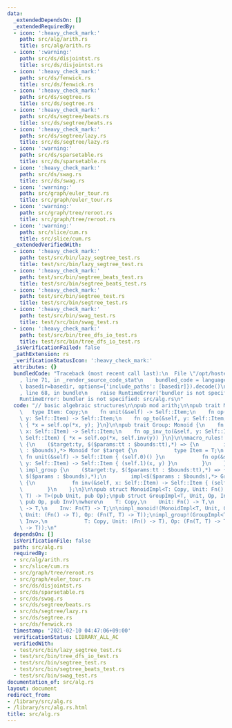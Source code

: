 ```yaml
---
data:
  _extendedDependsOn: []
  _extendedRequiredBy:
  - icon: ':heavy_check_mark:'
    path: src/alg/arith.rs
    title: src/alg/arith.rs
  - icon: ':warning:'
    path: src/ds/disjointst.rs
    title: src/ds/disjointst.rs
  - icon: ':heavy_check_mark:'
    path: src/ds/fenwick.rs
    title: src/ds/fenwick.rs
  - icon: ':heavy_check_mark:'
    path: src/ds/segtree.rs
    title: src/ds/segtree.rs
  - icon: ':heavy_check_mark:'
    path: src/ds/segtree/beats.rs
    title: src/ds/segtree/beats.rs
  - icon: ':heavy_check_mark:'
    path: src/ds/segtree/lazy.rs
    title: src/ds/segtree/lazy.rs
  - icon: ':warning:'
    path: src/ds/sparsetable.rs
    title: src/ds/sparsetable.rs
  - icon: ':heavy_check_mark:'
    path: src/ds/swag.rs
    title: src/ds/swag.rs
  - icon: ':warning:'
    path: src/graph/euler_tour.rs
    title: src/graph/euler_tour.rs
  - icon: ':warning:'
    path: src/graph/tree/reroot.rs
    title: src/graph/tree/reroot.rs
  - icon: ':warning:'
    path: src/slice/cum.rs
    title: src/slice/cum.rs
  _extendedVerifiedWith:
  - icon: ':heavy_check_mark:'
    path: test/src/bin/lazy_segtree_test.rs
    title: test/src/bin/lazy_segtree_test.rs
  - icon: ':heavy_check_mark:'
    path: test/src/bin/segtree_beats_test.rs
    title: test/src/bin/segtree_beats_test.rs
  - icon: ':heavy_check_mark:'
    path: test/src/bin/segtree_test.rs
    title: test/src/bin/segtree_test.rs
  - icon: ':heavy_check_mark:'
    path: test/src/bin/swag_test.rs
    title: test/src/bin/swag_test.rs
  - icon: ':heavy_check_mark:'
    path: test/src/bin/tree_dfs_io_test.rs
    title: test/src/bin/tree_dfs_io_test.rs
  _isVerificationFailed: false
  _pathExtension: rs
  _verificationStatusIcon: ':heavy_check_mark:'
  attributes: {}
  bundledCode: "Traceback (most recent call last):\n  File \"/opt/hostedtoolcache/Python/3.9.1/x64/lib/python3.9/site-packages/onlinejudge_verify/documentation/build.py\"\
    , line 71, in _render_source_code_stat\n    bundled_code = language.bundle(stat.path,\
    \ basedir=basedir, options={'include_paths': [basedir]}).decode()\n  File \"/opt/hostedtoolcache/Python/3.9.1/x64/lib/python3.9/site-packages/onlinejudge_verify/languages/user_defined.py\"\
    , line 68, in bundle\n    raise RuntimeError('bundler is not specified: {}'.format(path.as_posix()))\n\
    RuntimeError: bundler is not specified: src/alg.rs\n"
  code: "// basic algebraic structures\n\npub mod arith;\n\npub trait Monoid {\n \
    \   type Item: Copy;\n    fn unit(&self) -> Self::Item;\n    fn op(&self, x: Self::Item,\
    \ y: Self::Item) -> Self::Item;\n    fn op_to(&self, y: Self::Item, x: &mut Self::Item)\
    \ { *x = self.op(*x, y); }\n}\n\npub trait Group: Monoid {\n    fn inv(&self,\
    \ x: Self::Item) -> Self::Item;\n    fn op_inv_to(&self, y: Self::Item, x: &mut\
    \ Self::Item) { *x = self.op(*x, self.inv(y)) }\n}\n\nmacro_rules! impl_monoid\
    \ {\n    ($target:ty, $($params:tt : $bounds:tt),*) => {\n        impl<$($params\
    \ : $bounds),*> Monoid for $target {\n            type Item = T;\n           \
    \ fn unit(&self) -> Self::Item { (self.0)() }\n            fn op(&self, x: Self::Item,\
    \ y: Self::Item) -> Self::Item { (self.1)(x, y) }\n        }\n    };\n}\n\nmacro_rules!\
    \ impl_group {\n    ($target:ty, $($params:tt : $bounds:tt),*) => {\n        impl_monoid!($target,\
    \ $($params : $bounds),*);\n        impl<$($params : $bounds),*> Group for $target\
    \ {\n            fn inv(&self, x: Self::Item) -> Self::Item { (self.2)(x) }\n\
    \        }\n    };\n}\n\npub struct MonoidImpl<T: Copy, Unit: Fn() -> T, Op: Fn(T,\
    \ T) -> T>(pub Unit, pub Op);\npub struct GroupImpl<T, Unit, Op, Inv>(pub Unit,\
    \ pub Op, pub Inv)\nwhere\n    T: Copy,\n    Unit: Fn() -> T,\n    Op: Fn(T, T)\
    \ -> T,\n    Inv: Fn(T) -> T;\n\nimpl_monoid!(MonoidImpl<T, Unit, Op>, T: Copy,\
    \ Unit: (Fn() -> T), Op: (Fn(T, T) -> T));\nimpl_group!(GroupImpl<T, Unit, Op,\
    \ Inv>,\n            T: Copy, Unit: (Fn() -> T), Op: (Fn(T, T) -> T), Inv: (Fn(T)\
    \ -> T));\n"
  dependsOn: []
  isVerificationFile: false
  path: src/alg.rs
  requiredBy:
  - src/alg/arith.rs
  - src/slice/cum.rs
  - src/graph/tree/reroot.rs
  - src/graph/euler_tour.rs
  - src/ds/disjointst.rs
  - src/ds/sparsetable.rs
  - src/ds/swag.rs
  - src/ds/segtree/beats.rs
  - src/ds/segtree/lazy.rs
  - src/ds/segtree.rs
  - src/ds/fenwick.rs
  timestamp: '2021-02-10 04:47:06+09:00'
  verificationStatus: LIBRARY_ALL_AC
  verifiedWith:
  - test/src/bin/lazy_segtree_test.rs
  - test/src/bin/tree_dfs_io_test.rs
  - test/src/bin/segtree_test.rs
  - test/src/bin/segtree_beats_test.rs
  - test/src/bin/swag_test.rs
documentation_of: src/alg.rs
layout: document
redirect_from:
- /library/src/alg.rs
- /library/src/alg.rs.html
title: src/alg.rs
---
```

